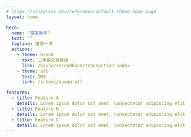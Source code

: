 ```yaml
---
# https://vitepress.dev/reference/default-theme-home-page
layout: home

hero:
  name: "深房助手"
  text: ""
  tagline: 值得一试
  actions:
    - theme: brand
      text: 二手房交易数据
      link: /house/secondhand/transaction-index
    - theme: alt
      text: 学区
      link: /school/xuequ-all

features:
  - title: Feature A
    details: Lorem ipsum dolor sit amet, consectetur adipiscing elit
  - title: Feature B
    details: Lorem ipsum dolor sit amet, consectetur adipiscing elit
  - title: Feature C
    details: Lorem ipsum dolor sit amet, consectetur adipiscing elit
---
```


